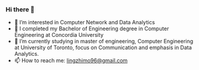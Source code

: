 ### Hi there 👋
- 👀 I’m interested in Computer Network and Data Analytics
- 🌱 I completed my Bachelor of Engineering degree in Computer Engineering at Concordia University
- 🌱 I’m currently studying in master of engineering, Computer Engineering at University of Toronto, focus on Communication and emphasis in Data Analytics.
- 📫 How to reach me: lingzhimo96@gmail.com
<!--
-->
